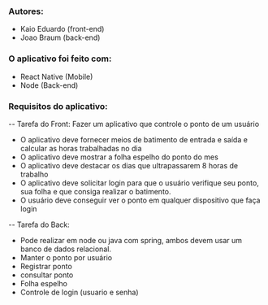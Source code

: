 ### Autores: 
- Kaio Eduardo (front-end)
- Joao Braum (back-end)

### O aplicativo foi feito com: 
- React Native (Mobile)
- Node (Back-end)

### Requisitos do aplicativo: 
-- Tarefa do Front: Fazer um aplicativo que controle o ponto de um usuário
* O aplicativo deve fornecer meios de batimento de entrada e saída e calcular as horas trabalhadas no dia
* O aplicativo deve mostrar a folha espelho do ponto do mes
* O aplicativo deve destacar os dias que ultrapassarem 8 horas de trabalho
* O aplicativo deve solicitar login para que o usuário verifique seu ponto, sua folha e que consiga realizar o batimento.
* O usuário deve conseguir ver o ponto em qualquer dispositivo que faça login
 
-- Tarefa do Back: 
* Pode realizar em node ou java com spring, ambos devem usar um banco de dados relacional.
* Manter o ponto por usuário
* Registrar ponto
* consultar ponto
* Folha espelho
* Controle de login (usuario e senha)
